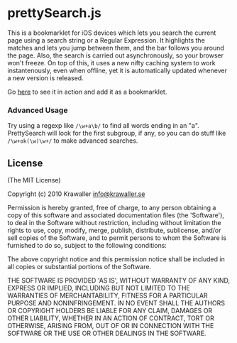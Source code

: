 # prettySearch.js

This is a bookmarklet for iOS devices which lets you search the current page using a search string or a Regular Expression. It highlights the matches and lets you jump between them, and the bar follows you around the page. Also, the search is carried out asynchronously, so your browser won't freeze. On top of this, it uses a new nifty caching system to work instantenously, even when offline, yet it is automatically updated whenever a new version is released.

Go [here](http://79.99.1.153/prettySearch.js/demo.html) to see it in action and add it as a bookmarklet.

### Advanced Usage

Try using a regexp like `/\w+a\b/` to find all words ending in an "a". PrettySearch will look for the first subgroup, if any, so you can do stuff like `/\w+ok(\w)\w+/` to make advanced searches.

## License 

(The MIT License)

Copyright (c) 2010 Krawaller <info@krawaller.se>

Permission is hereby granted, free of charge, to any person obtaining
a copy of this software and associated documentation files (the
'Software'), to deal in the Software without restriction, including
without limitation the rights to use, copy, modify, merge, publish,
distribute, sublicense, and/or sell copies of the Software, and to
permit persons to whom the Software is furnished to do so, subject to
the following conditions:

The above copyright notice and this permission notice shall be
included in all copies or substantial portions of the Software.

THE SOFTWARE IS PROVIDED 'AS IS', WITHOUT WARRANTY OF ANY KIND,
EXPRESS OR IMPLIED, INCLUDING BUT NOT LIMITED TO THE WARRANTIES OF
MERCHANTABILITY, FITNESS FOR A PARTICULAR PURPOSE AND NONINFRINGEMENT.
IN NO EVENT SHALL THE AUTHORS OR COPYRIGHT HOLDERS BE LIABLE FOR ANY
CLAIM, DAMAGES OR OTHER LIABILITY, WHETHER IN AN ACTION OF CONTRACT,
TORT OR OTHERWISE, ARISING FROM, OUT OF OR IN CONNECTION WITH THE
SOFTWARE OR THE USE OR OTHER DEALINGS IN THE SOFTWARE.